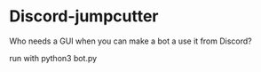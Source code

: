 # Discord-jumpcutter
Who needs a GUI when you can make a bot a use it from Discord?

run with python3 bot.py
